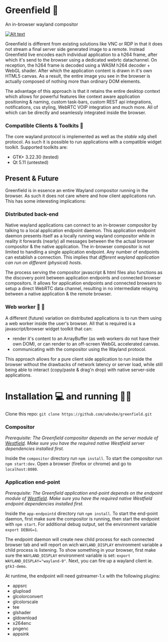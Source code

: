 # Greenfield :seedling:
An in-browser wayland compositor


[![Alt text](https://img.youtube.com/vi/2lyihdFK7EE/0.jpg)](https://www.youtube.com/watch?v=2lyihdFK7EE)

Greenfield is different from existing solutions like VNC or RDP in that it does not stream a final server side generated image to a remote.
Instead Greenfield live encodes each individual application to a h264 frame, after which it's send to the browser using a dedicated webrtc datachannel. 
On reception, the h264 frame is decoded using a WASM h264 decoder + WebGL shader. After which the application content
is drawn in it's own HTML5 canvas. As a result, the entire image you see in the browser is actually composed of nothing more than ordinary DOM elements. 

The advantage of this approach is that it retains the entire desktop context which allows for powerful features like 
context aware application positioning & naming, custom task-bars, custom REST api integrations, notifications, css styling, WebRTC VOIP integration and 
much more. All of which can be directly and seamlessly integrated inside the browser.

### Compatible Clients & Toolkits :butterfly:
The core wayland protocol is implemented as well as the *stable* xdg shell protocol. As such it is possible to run applications with a compatible widget toolkit.
Supported toolkits are:
 - GTK+ 3.22.30 (tested)
 - Qt 5.11 (untested)

## Present & Future 
Greenfield is in essence an entire Wayland compositor running in the browser. As such it does not care where and how
client applications run. This has some interesting implications:

### Distributed back-end

Native wayland applications can connect to an in-browser compositor by talking to a local application endpoint daemon.
This application endpoint daemon presents itself as a locally running wayland compositor while in reality it forwards
(nearly) all messages between the the actual browser compositor & the native application. The in-browser compositor is 
not limited to handling a single application endpoint. Any number of endpoints can establish a connection. This implies 
that *different wayland application can run on different (physical) hosts*.

The process serving the compositor javascript & html files also functions as the discovery point between application endpoints
and connected browser compositors. It allows for application endpoints and connected browsers to setup a direct WebRTC 
data channel, resulting in no intermediate relaying between a native application & the remote browser.


### Web worker :unicorn: :rainbow:

A different (future) variation on distributed applications is to run them using a web worker inside the user's browser. 
All that is required is a javascript/browser widget toolkit that can:
 - render it's content to an ArrayBuffer (as web workers do not have their own DOM), or can render to an off-screen WebGL accelerated canvas.
 - communicating with the compositor using the Wayland protocol.
 
This approach allows for a pure client side application to run inside the browser without the drawbacks of network latency or server load,
while still being able to interact (copy/paste & drag'n drop) with native server-side applications.

Installation :computer: and running :running_man:
============

Clone this repo: `git clone https://github.com/udevbe/greenfield.git`

### Compositor

  *Prerequisite: The Greenfield compositor depends on the server module of [Westfield](https://github.com/udevbe/westfield). Make sure you have the required 
  native Westfield server dependencies installed first.*
  
  Inside the `compositor` directory run `npm install`. To start the compositor run `npm start:dev`. Open a browser
  (firefox or chrome) and go to `localhost:8080`.
  
### Application end-point
  
  *Prerequisite: The Greenfield application end-point depends on the endpoint module of [Westfield](https://github.com/udevbe/westfield). Make sure you have 
  the required native Westfield endpoint dependencies installed first.*
    
  Inside the `app-endpointd` directory run `npm install`. To start the end-point daemon, first make sure the compositor 
  is running, then start the endpoint with `npm start`. For additional debug output, set the environment variable
   `export DEBUG=1`. 
   
   The endpoint daemon will create new child process for each connected browser tab and will report on 
   wich `WAYLAND_DISPLAY` environment variable a child process is listening. To show something in your browser, first
   make sure the `WAYLAND_DISPLAY` environment variable is set: `export WAYLAND_DISPLAY="wayland-0"`. Next, you can fire
    up a wayland client ie. `gtk3-demo`.

At runtime, the endpoint will need gstreamer-1.x with the following plugins:
- appsrc
- glupload
- glcolorconvert
- glcolorscale
- tee
- glshader
- gldownload
- x264enc
- pngenc
- appsink
